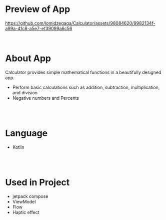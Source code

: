 # Preview of App
https://github.com/lomidzegaga/Calculator/assets/98084620/9982134f-a99a-41c8-a5e7-ef39099a6c56

<br>

# About App
Calculator provides simple mathematical functions in a beautifully designed app.
* Perform basic calculations such as addition, subtraction, multiplication, and division
* Negative numbers and Percents

<br> 
<br>

# Language
* Kotlin

<br>
<br>

# Used in Project
* jetpack compose
* ViewModel
* Flow
* Haptic effect
